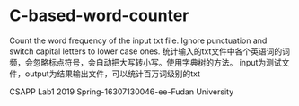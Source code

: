 # C-based-word-counter
Count the word frequency of the input txt file. Ignore punctuation and switch capital letters to lower case ones.
统计输入的txt文件中各个英语词的词频，会忽略标点符号，会自动把大写转小写。使用字典树的方法。
input为测试文件，output为结果输出文件，可以统计百万词级别的txt

CSAPP Lab1 2019 Spring-16307130046-ee-Fudan University
